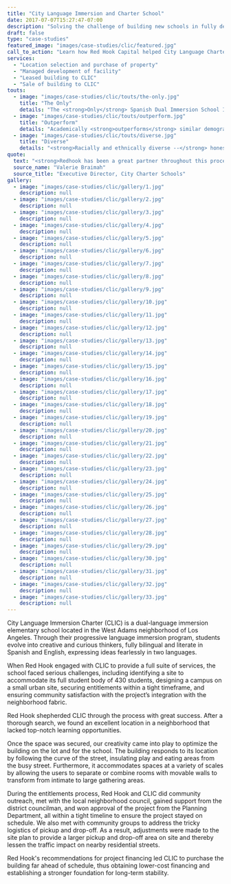 ```yaml
---
title: "City Language Immersion and Charter School"
date: 2017-07-07T15:27:47-07:00
description: "Solving the challenge of building new schools in fully developed neighborhoods"
draft: false
type: "case-studies"
featured_image: "images/case-studies/clic/featured.jpg"
call_to_action: "Learn how Red Hook Capital helped City Language Charter School (CLIC) get through their entitlement phase!"
services:
  - "Location selection and purchase of property"
  - "Managed development of facility"
  - "Leased building to CLIC"
  - "Sale of building to CLIC"
touts:
  - image: "images/case-studies/clic/touts/the-only.jpg"
    title: "The Only"
    details: "The <strong>Only</strong> Spanish Dual Immersion School In Los Angeles"
  - image: "images/case-studies/clic/touts/outperform.jpg"
    title: "Outperform"
    details: "Academically <strong>outperforms</strong> similar demographically-based schools throughout California (according to State Testing)"
  - image: "images/case-studies/clic/touts/diverse.jpg"
    title: "Diverse"
    details: "<strong>Racially and ethnically diverse --</strong> honestly represents West Adams (50% free and reduced lunch, 30% Latino, 35% African-American, 5% other)"
quote:
  text: "<strong>Redhook has been a great partner throughout this process.</strong> <br/>They have been flexible and responsive to our particular situation as a school and creative in solving problems along the way. Their project management team is second to none and stayed on top of every detail of the project throughout the construction process. We would definitely do another project with them."
  source_name: "Valerie Braimah"
  source_title: "Executive Director, City Charter Schools"
gallery:
  - image: "images/case-studies/clic/gallery/1.jpg"
    description: null
  - image: "images/case-studies/clic/gallery/2.jpg"
    description: null
  - image: "images/case-studies/clic/gallery/3.jpg"
    description: null
  - image: "images/case-studies/clic/gallery/4.jpg"
    description: null
  - image: "images/case-studies/clic/gallery/5.jpg"
    description: null
  - image: "images/case-studies/clic/gallery/6.jpg"
    description: null
  - image: "images/case-studies/clic/gallery/7.jpg"
    description: null
  - image: "images/case-studies/clic/gallery/8.jpg"
    description: null
  - image: "images/case-studies/clic/gallery/9.jpg"
    description: null
  - image: "images/case-studies/clic/gallery/10.jpg"
    description: null
  - image: "images/case-studies/clic/gallery/11.jpg"
    description: null
  - image: "images/case-studies/clic/gallery/12.jpg"
    description: null
  - image: "images/case-studies/clic/gallery/13.jpg"
    description: null
  - image: "images/case-studies/clic/gallery/14.jpg"
    description: null
  - image: "images/case-studies/clic/gallery/15.jpg"
    description: null
  - image: "images/case-studies/clic/gallery/16.jpg"
    description: null
  - image: "images/case-studies/clic/gallery/17.jpg"
    description: null
  - image: "images/case-studies/clic/gallery/18.jpg"
    description: null
  - image: "images/case-studies/clic/gallery/19.jpg"
    description: null
  - image: "images/case-studies/clic/gallery/20.jpg"
    description: null
  - image: "images/case-studies/clic/gallery/21.jpg"
    description: null
  - image: "images/case-studies/clic/gallery/22.jpg"
    description: null
  - image: "images/case-studies/clic/gallery/23.jpg"
    description: null
  - image: "images/case-studies/clic/gallery/24.jpg"
    description: null
  - image: "images/case-studies/clic/gallery/25.jpg"
    description: null
  - image: "images/case-studies/clic/gallery/26.jpg"
    description: null
  - image: "images/case-studies/clic/gallery/27.jpg"
    description: null
  - image: "images/case-studies/clic/gallery/28.jpg"
    description: null
  - image: "images/case-studies/clic/gallery/29.jpg"
    description: null
  - image: "images/case-studies/clic/gallery/30.jpg"
    description: null
  - image: "images/case-studies/clic/gallery/31.jpg"
    description: null
  - image: "images/case-studies/clic/gallery/32.jpg"
    description: null
  - image: "images/case-studies/clic/gallery/33.jpg"
    description: null
---
```


City Language Immersion Charter (CLIC) is a dual-language immersion elementary school located in the West Adams neighborhood of Los Angeles. Through their progressive language immersion program, students evolve into creative and curious thinkers, fully bilingual and literate in Spanish and English, expressing ideas fearlessly in two languages.

When Red Hook engaged with CLIC to provide a full suite of services, the school faced serious challenges, including identifying a site to accommodate its full student body of 430 students, designing a campus on a small urban site, securing entitlements within a tight timeframe, and ensuring community satisfaction with the project’s integration with the neighborhood fabric.

Red Hook shepherded CLIC through the process with great success. After a thorough search, we found an excellent location in a neighborhood that lacked top-notch learning opportunities.

Once the space was secured, our creativity came into play to optimize the building on the lot and for the school. The building responds to its location by following the curve of the street, insulating play and eating areas from the busy street. Furthermore, it accommodates spaces at a variety of scales by allowing the users to separate or combine rooms with movable walls to transform from intimate to large gathering areas.

During the entitlements process, Red Hook and CLIC did community outreach, met with the local neighborhood council, gained support from the district councilman, and won approval of the project from the Planning Department, all within a tight timeline to ensure the project stayed on schedule. We also met with community groups to address the tricky logistics of pickup and drop-off.  As a result, adjustments were made to the site plan to provide a larger pickup and drop-off area on site and thereby lessen the traffic impact on nearby residential streets.

Red Hook's recommendations for project financing led CLIC to purchase the building far ahead of schedule, thus obtaining lower-cost financing and establishing a stronger foundation for long-term stability.


